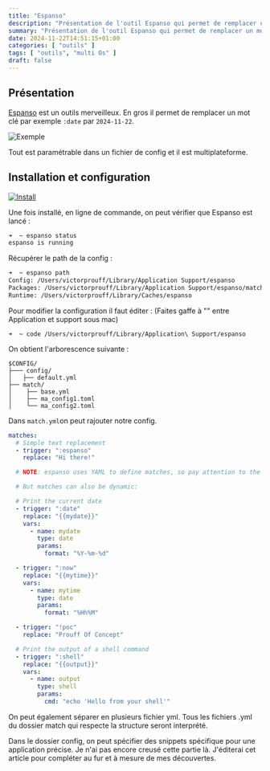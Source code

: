 ```yaml
---
title: "Espanso"
description: "Présentation de l'outil Espanso qui permet de remplacer un mot clé par un text et plus encore"
summary: "Présentation de l'outil Espanso qui permet de remplacer un mot clé par un text et plus encore"
date: 2024-11-22T14:51:15+01:00
categories: [ "outils" ]
tags: [ "outils", "multi Os" ]
draft: false
---
```


## Présentation

[Espanso](https://espanso.org/docs/get-started/) est un outils merveilleux. En gros il permet de remplacer un mot clé par exemple `:date` par `2024-11-22`.

<img src="/img/espanso/espanso-example.gif" alt="Exemple" class="center">

Tout est paramétrable dans un fichier de config et il est multiplateforme.

## Installation et configuration

<a href="https://espanso.org/install/">
  <img src="/img/espanso/espanso-install.jpeg" alt="Install" class="center">
</a>

Une fois installé, en ligne de commande, on peut vérifier que Espanso est lancé :
```sh
➜  ~ espanso status
espanso is running
```

Récupérer le path de la config :
```sh
➜  ~ espanso path
Config: /Users/victorprouff/Library/Application Support/espanso
Packages: /Users/victorprouff/Library/Application Support/espanso/match/packages
Runtime: /Users/victorprouff/Library/Caches/espanso
```

Pour modifier la configuration il faut éditer : (Faites gaffe à "\" entre Application et support sous mac) 
```
➜  ~ code /Users/victorprouff/Library/Application\ Support/espanso
```

On obtient l'arborescence suivante :
```
$CONFIG/
├─── config/
│   ├── default.yml
├── match/
│    ├── base.yml
│    ├── ma_config1.toml
│    └── ma_config2.toml
```

Dans `match.yml`on peut rajouter notre config.

```yml {linenos=table}
matches:
  # Simple text replacement
  - trigger: ":espanso"
    replace: "Hi there!"

  # NOTE: espanso uses YAML to define matches, so pay attention to the indentation!

  # But matches can also be dynamic:

  # Print the current date
  - trigger: ":date"
    replace: "{{mydate}}"
    vars:
      - name: mydate
        type: date
        params:
          format: "%Y-%m-%d"

  - trigger: ":now"
    replace: "{{mytime}}"
    vars:
      - name: mytime
        type: date
        params:
          format: "%Hh%M"

  - trigger: "!poc"
    replace: "Prouff Of Concept"

  # Print the output of a shell command
  - trigger: ":shell"
    replace: "{{output}}"
    vars:
      - name: output
        type: shell
        params:
          cmd: "echo 'Hello from your shell'"
```

On peut également séparer en plusieurs fichier yml. Tous les fichiers .yml du dossier match qui respecte la structure seront interprété.

Dans le dossier config, on peut spécifier des snippets spécifique pour une application précise. Je n'ai pas encore creusé cette partie là. J'éditerai cet article pour compléter au fur et à mesure de mes découvertes.

